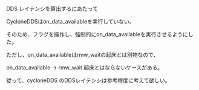 #

DDS レイテンシを算出するにあたって





CycloneDDSはon_data_availableを実行していない。

そのため、フラグを操作し、強制的にon_data_availableを実行させるようにした。



ただし、on_data_availableはrmw_waitの起床とは別物なので、

on_data_available -> rmw_wait  起床とはならないケースがある。

従って、cycloneDDS のDDSレイテンシは参考程度に考えて欲しい。